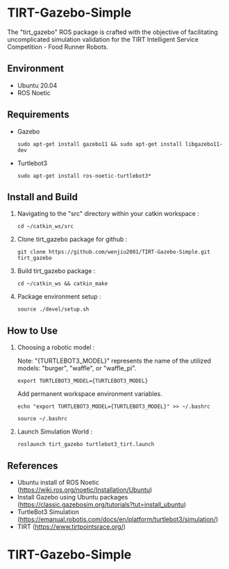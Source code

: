 # TIRT-Gazebo-Simple

The "tirt_gazebo" ROS package is crafted with the objective of facilitating uncomplicated simulation validation for the TIRT Intelligent Service Competition - Food Runner Robots.

## Environment

- Ubuntu 20.04
- ROS Noetic

## Requirements

- Gazebo
   ```
   sudo apt-get install gazebo11 && sudo apt-get install libgazebo11-dev
   ```
- Turtlebot3
   ```
   sudo apt-get install ros-noetic-turtlebot3*
   ```

## Install and Build

1. Navigating to the "src" directory within your catkin workspace :
   ```
   cd ~/catkin_ws/src
   ```
2. Clone tirt_gazebo package for github :
   ```
   git clone https://github.com/wenjiu2001/TIRT-Gazebo-Simple.git tirt_gazebo
   ```
3. Build tirt_gazebo package :
   ```
   cd ~/catkin_ws && catkin_make
   ```
4. Package environment setup :
   ```
   source ./devel/setup.sh
   ```

## How to Use
1. Choosing a robotic model :

   Note: "{TURTLEBOT3_MODEL}" represents the name of the utilized models: "burger", "waffle", or "waffle_pi".
   ```
   export TURTLEBOT3_MODEL={TURTLEBOT3_MODEL}
   ```
   Add permanent workspace environment variables.
   ```
   echo "export TURTLEBOT3_MODEL={TURTLEBOT3_MODEL}" >> ~/.bashrc
   ```
   ```
   source ~/.bashrc
   ```
2. Launch Simulation World :
   ```
   roslaunch tirt_gazebo turtlebot3_tirt.launch
   ```
   
## References

- Ubuntu install of ROS Noetic (https://wiki.ros.org/noetic/Installation/Ubuntu)
- Install Gazebo using Ubuntu packages (https://classic.gazebosim.org/tutorials?tut=install_ubuntu)
- TurtleBot3 Simulation (https://emanual.robotis.com/docs/en/platform/turtlebot3/simulation/)
- TIRT (https://www.tirtpointsrace.org/)
# TIRT-Gazebo-Simple
